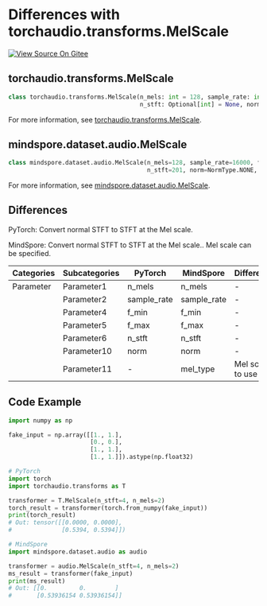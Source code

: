 # Differences with torchaudio.transforms.MelScale

[![View Source On Gitee](https://mindspore-website.obs.cn-north-4.myhuaweicloud.com/website-images/r2.3.q1/resource/_static/logo_source_en.svg)](https://gitee.com/mindspore/docs/blob/r2.3.q1/docs/mindspore/source_en/note/api_mapping/pytorch_diff/MelScale.md)

## torchaudio.transforms.MelScale

```python
class torchaudio.transforms.MelScale(n_mels: int = 128, sample_rate: int = 16000, f_min: float = 0.0, f_max: Optional[float] = None,
                                     n_stft: Optional[int] = None, norm: Optional[str] = None)
```

For more information, see [torchaudio.transforms.MelScale](https://pytorch.org/audio/0.8.0/transforms.html#torchaudio.transforms.MelScale.html).

## mindspore.dataset.audio.MelScale

```python
class mindspore.dataset.audio.MelScale(n_mels=128, sample_rate=16000, f_min=0.0, f_max=None,
                                       n_stft=201, norm=NormType.NONE, mel_type=MelType.HTK)
```

For more information, see [mindspore.dataset.audio.MelScale](https://mindspore.cn/docs/en/r2.3.0rc1/api_python/dataset_audio/mindspore.dataset.audio.MelScale.html#mindspore.dataset.audio.MelScale).

## Differences

PyTorch: Convert normal STFT to STFT at the Mel scale.

MindSpore: Convert normal STFT to STFT at the Mel scale.. Mel scale can be specified.

| Categories | Subcategories |PyTorch | MindSpore | Difference |
| --- | ---   | ---   | ---        |---  |
|Parameter | Parameter1 | n_mels     | n_mels     | - |
|     | Parameter2 | sample_rate     | sample_rate     | - |
|     | Parameter4 | f_min  | f_min    | - |
|     | Parameter5 | f_max   | f_max     | - |
|     | Parameter6 | n_stft    | n_stft     | - |
|     | Parameter10 | norm   | norm     | - |
|     | Parameter11 | -   | mel_type      | Mel scale to use |

## Code Example

```python
import numpy as np

fake_input = np.array([[1., 1.],
                       [0., 0.],
                       [1., 1.],
                       [1., 1.]]).astype(np.float32)

# PyTorch
import torch
import torchaudio.transforms as T

transformer = T.MelScale(n_stft=4, n_mels=2)
torch_result = transformer(torch.from_numpy(fake_input))
print(torch_result)
# Out: tensor([[0.0000, 0.0000],
#              [0.5394, 0.5394]])

# MindSpore
import mindspore.dataset.audio as audio

transformer = audio.MelScale(n_stft=4, n_mels=2)
ms_result = transformer(fake_input)
print(ms_result)
# Out: [[0.         0.        ]
#       [0.53936154 0.53936154]]
```

